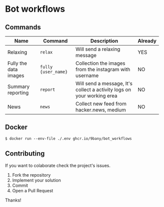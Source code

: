# Bot workflows

## Commands
|  Name | Command  | Description  | Already  |
|---|---|---|---|
| Relaxing  | `relax`  | Will send a relaxing message | YES  |
| Fully the data images | `fully {user_name}`  | Collection the images from the instagram with username  | NO  |
| Summary reporting | `report` | Will send a message, It's collect a activity logs on your working erea  | NO  |
| News | `news` | Collect new feed from hacker.news, medium | NO  |

## Docker

```
$ docker run --env-file ./.env ghcr.io/9bany/bot_workflows
```
## Contributing

If you want to colaborate check the project's issues.

1. Fork the repository
2. Implement your solution
3. Commit
4. Open a Pull Request

Thanks!
